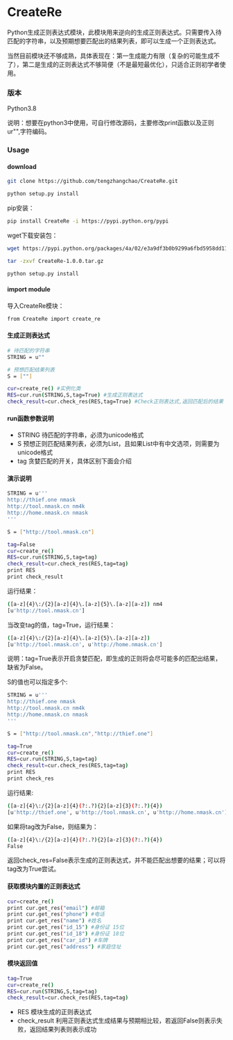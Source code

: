 # CreateRe
Python生成正则表达式模块，此模块用来逆向的生成正则表达式。只需要传入待匹配的字符串，以及预期想要匹配出的结果列表，即可以生成一个正则表达式。

当然目前模块还不够成熟，具体表现在：第一生成能力有限（复杂的可能生成不了），第二是生成的正则表达式不够简便（不是最短最优化），只适合正则初学者使用。

### 版本
Python3.8

说明：想要在python3中使用，可自行修改源码，主要修改print函数以及正则ur"",字符编码。

### Usage
#### download
```bash
git clone https://github.com/tengzhangchao/CreateRe.git

python setup.py install
```
pip安装：
```bash
pip install CreateRe -i https://pypi.python.org/pypi
```
wget下载安装包：
```bash
wget https://pypi.python.org/packages/4a/02/e3a9df3b0b9299a6fbd5958dd111a62731aa9b4054e9a361b05290278417/CreateRe-1.0.0.tar.gz#md5=a79148a155d8d13a83e102501c0c4868

tar -zxvf CreateRe-1.0.0.tar.gz

python setup.py install
```

#### import module
导入CreateRe模块：
```bash
from CreateRe import create_re
```

#### 生成正则表达式
```bash
# 待匹配的字符串
STRING = u""

# 预想匹配结果列表
S = [""]

cur=create_re() #实例化类
RES=cur.run(STRING,S,tag=True) #生成正则表达式
check_result=cur.check_res(RES,tag=True) #Check正则表达式,返回匹配后的结果
```

#### run函数参数说明

* STRING 待匹配的字符串，必须为unicode格式
* S 预想正则匹配结果列表，必须为List，且如果List中有中文选项，则需要为unicode格式
* tag 贪婪匹配的开关，具体区别下面会介绍

#### 演示说明
```bash
STRING = u'''
http://thief.one nmask
http://tool.nmask.cn nm4k
http://home.nmask.cn nmask
'''

S = ["http://tool.nmask.cn"]

tag=False
cur=create_re()
RES=cur.run(STRING,S,tag=tag)
check_result=cur.check_res(RES,tag=tag)
print RES
print check_result
```
运行结果：
```bash
([a-z]{4}\:/{2}[a-z]{4}\.[a-z]{5}\.[a-z][a-z]) nm4
[u'http://tool.nmask.cn']
```
当改变tag的值，tag=True，运行结果：
```bash
([a-z]{4}\:/{2}[a-z]{4}\.[a-z]{5}\.[a-z][a-z])
[u'http://tool.nmask.cn', u'http://home.nmask.cn']
```

说明：tag=True表示开启贪婪匹配，即生成的正则将会尽可能多的匹配出结果，缺省为False。

S的值也可以指定多个:
```bash
STRING = u'''
http://thief.one nmask
http://tool.nmask.cn nm4k
http://home.nmask.cn nmask
'''

S = ["http://tool.nmask.cn","http://thief.one"]

tag=True
cur=create_re()
RES=cur.run(STRING,S,tag=tag)
check_result=cur.check_res(RES,tag=tag)
print RES
print check_res
```
运行结果:
```bash
([a-z]{4}\:/{2}[a-z]{4}(?:.?){2}[a-z]{3}(?:.?){4}) 
[u'http://thief.one', u'http://tool.nmask.cn', u'http://home.nmask.cn']
```
如果将tag改为False，则结果为：
```bash
([a-z]{4}\:/{2}[a-z]{4}(?:.?){2}[a-z]{3}(?:.?){4}) 
False
```
返回check_res=False表示生成的正则表达式，并不能匹配出想要的结果；可以将tag改为True尝试。


#### 获取模块内置的正则表达式
```bash
cur=create_re()
print cur.get_res("email") #邮箱
print cur.get_res("phone") #电话
print cur.get_res("name") #姓名
print cur.get_res("id_15") #身份证 15位
print cur.get_res("id_18") #身份证 18位
print cur.get_res("car_id") #车牌
print cur.get_res("address") #家庭住址
```

#### 模块返回值
```bash
tag=True
cur=create_re()
RES=cur.run(STRING,S,tag=tag)
check_result=cur.check_res(RES,tag=tag)
```

* RES 模块生成的正则表达式
* check_result 利用正则表达式生成结果与预期相比较，若返回False则表示失败，返回结果列表则表示成功
